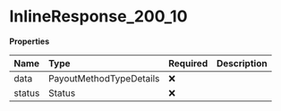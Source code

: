 # InlineResponse_200_10

**Properties**

| Name   | Type                    | Required | Description |
| :----- | :---------------------- | :------- | :---------- |
| data   | PayoutMethodTypeDetails | ❌       |             |
| status | Status                  | ❌       |             |
